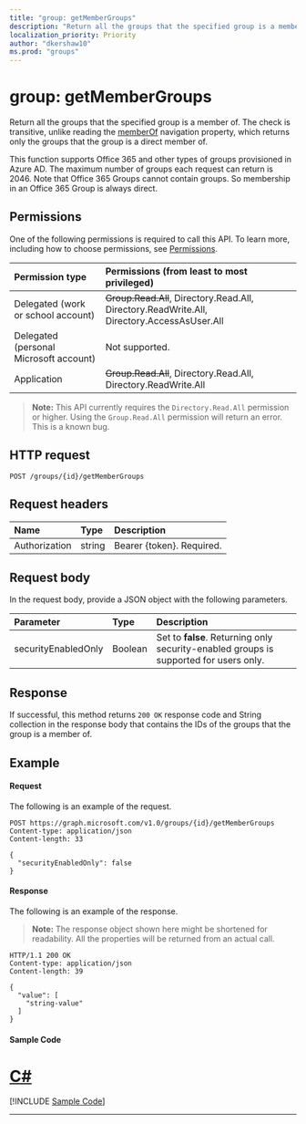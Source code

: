 ```yaml
---
title: "group: getMemberGroups"
description: "Return all the groups that the specified group is a member of. The check is transitive, unlike reading the memberOf navigation property, which returns only the groups that the group is a direct member of."
localization_priority: Priority
author: "dkershaw10"
ms.prod: "groups"
---
```


# group: getMemberGroups

Return all the groups that the specified group is a member of. The check is transitive, unlike reading the [memberOf](../api/group-list-memberof.md) navigation property, which returns only the groups that the group is a direct member of.

This function supports Office 365 and other types of groups provisioned in Azure AD. The maximum number of groups each
request can return is 2046. Note that Office 365 Groups cannot contain groups. So membership in an Office 365 Group is
always direct.

## Permissions

One of the following permissions is required to call this API. To learn more, including how to choose permissions, see [Permissions](/graph/permissions-reference).

| Permission type                        | Permissions (from least to most privileged)                                                 |
| :------------------------------------- | :------------------------------------------------------------------------------------------ |
| Delegated (work or school account)     | ~~Group.Read.All~~, Directory.Read.All, Directory.ReadWrite.All, Directory.AccessAsUser.All |
| Delegated (personal Microsoft account) | Not supported.                                                                              |
| Application                            | ~~Group.Read.All~~, Directory.Read.All, Directory.ReadWrite.All                             |

> **Note:** This API currently requires the `Directory.Read.All` permission or higher. Using the `Group.Read.All` permission will return an error. This is a known bug.

## HTTP request

<!-- { "blockType": "ignored" } -->

```http
POST /groups/{id}/getMemberGroups
```

## Request headers

| Name          | Type   | Description               |
| :------------ | :----- | :------------------------ |
| Authorization | string | Bearer {token}. Required. |

## Request body

In the request body, provide a JSON object with the following parameters.

| Parameter           | Type    | Description                                                                           |
| :------------------ | :------ | :------------------------------------------------------------------------------------ |
| securityEnabledOnly | Boolean | Set to **false**. Returning only security-enabled groups is supported for users only. |

## Response

If successful, this method returns `200 OK` response code and String collection in the response body that contains the IDs of the groups that the group is a member of.

## Example

#### Request

The following is an example of the request.

<!-- {
  "blockType": "request",
  "name": "group_getmembergroups"
}-->

```http
POST https://graph.microsoft.com/v1.0/groups/{id}/getMemberGroups
Content-type: application/json
Content-length: 33

{
  "securityEnabledOnly": false
}
```

#### Response

The following is an example of the response.

> **Note:** The response object shown here might be shortened for readability. All the properties will be returned from an actual call.

<!-- {
  "blockType": "response",
  "truncated": true,
  "@odata.type": "string",
  "isCollection": true
} -->

```http
HTTP/1.1 200 OK
Content-type: application/json
Content-length: 39

{
  "value": [
    "string-value"
  ]
}
```
#### Sample Code

# [C#](#tab/CS)
[!INCLUDE [Sample Code]( ../includes/group_getmembergroups-C#-snippets.md)]

---


<!-- uuid: 8fcb5dbc-d5aa-4681-8e31-b001d5168d79
2015-10-25 14:57:30 UTC -->

<!-- {
  "type": "#page.annotation",
  "description": "group: getMemberGroups",
  "keywords": "",
  "section": "documentation",
  "tocPath": ""
}-->
